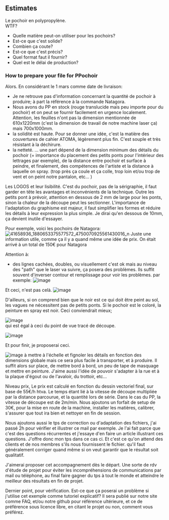 ## Estimates

Le pochoir en polypropylène.  
WTF?  

- Quelle matière peut-on utiliser pour les pochoirs?
- Est-ce que c'est solide?
- Combien ça coute?
- Est-ce que c'est précis?
- Quel format faut il fournir?
- Quel est le délai de production?

### How to prepare your file for PPochoir

Alors. En considérant le 1 mars comme date de livraison:
- Je ne retrouve pas d'information concernant la quantité de pochoir à produire; à part la référence à la commande Natagora.
- Nous avons du PP en stock (rouge translucide mais peu importe pour du pochoir) et on peut se fournir facilement en urgence localement. Attention, les feuilles n'ont pas la dimension mentionnée de 610x1220mm (c'est la dimension de travail de notre machine laser ça) mais 700x1000mm.
- la solidité est haute. Pour se donner une idée, c'est la matière des couvertures de cahier ATOMA, légèrement plus fin. C'est souple et très résistant à la déchirure.
- la netteté. ... une part dépend de la dimension minimum des détails du pochoir (= importance du placement des petits ponts pour l'intérieur des lettrages par exemple),
de la distance entre pochoir et surface à peindre, et finalement, des compétences de l'artiste et la distance à laquelle on spray. (trop près ça coule et ça colle, trop loin et/ou trop de vent et on peint notre pantalon, etc... )

Les LOGOS et leur lisibilité.
C'est du pochoir, pas de la sérigraphie, il faut garder en tête les avantages et inconvénients de la technique.
Outre les petits pont à prévoir, attention en dessous de 2 mm de large pour les ponts, sinon la chaleur de la découpe peut les sectionner. L'importance de l'adaptation du graphisme est majeur, il faut simplifier les formes et réduire les détails à leur expression la plus simple. Je dirai qu'en dessous de 10mm, ça devient inutile d'essayer.

Pour exemple, voici les pochoirs de Natagora:
![41658936_1880653375577572_4750070925561430016_n](https://user-images.githubusercontent.com/26233726/45495396-7bbe6f00-b773-11e8-8a5e-d7e690b38f8e.jpg)
Juste une information utile, comme ça il y a quand même une idée de prix.
On était arrivé à un total de 150€ pour Natagora

Attention à:
- des lignes cachées, doubles, ou visuellement c'est ok mais au niveau des "path" que le laser va suivre, ça posera des problèmes. Ils suffit souvent d'inverser contour et remplissage pour voir les problèmes.
par exemple:
![image](https://user-images.githubusercontent.com/12049360/52291846-a05df200-2973-11e9-9eec-2f542d0301ba.png)

Et ceci, n'est pas celà.
![image](https://user-images.githubusercontent.com/12049360/52291856-a3f17900-2973-11e9-900c-3b97a1118020.png)

D'ailleurs, si on comprend bien que le noir est ce qui doit être peint au sol, les vagues ne nécessitent pas de petits ponts.
Si le pochoir est le coloré, la peinture en spray est noir.
Ceci conviendrait mieux;

![image](https://user-images.githubusercontent.com/12049360/52291861-a81d9680-2973-11e9-8499-52308e4cea82.png)  
qui est égal à ceci du point de vue tracé de découpe.

![image](https://user-images.githubusercontent.com/12049360/52291868-abb11d80-2973-11e9-9718-6967d8e42e68.png)

Et pour finir, je proposerai ceci.

![image](https://user-images.githubusercontent.com/12049360/52291880-b23f9500-2973-11e9-9cef-e6a22d6f0d69.png)
à mettre à l'échelle et fignoler les détails en fonction des dimensions globale mais ce sera plus facile à transporter, et à produire.
Il suffit alors sur place, de mettre bord à bord, un peu de tape de masquage et mettre en peinture.
J'aime aussi l'idée de pouvoir s'adapter à la rue et à la plaque d'égout ou de l'avaloir, du trottoir, etc...  

Niveau prix,
Le prix est calculé en fonction du dessin vectoriel final, sur base de 55€/h htva. Le temps étant lié à la vitesse de découpe multipliée par la distance parcourue, et la quantité lors de série.
Dans le cas du PP, la vitesse de découpe est de 2m/min.
Nous ajoutons un forfait de setup de 30€, pour la mise en route de la machine, installer les matières, calibrer, s'assurer que tout ira bien et nettoyer en fin de session.

Nous ajoutons aussi le tps de correction ou d'adaptation des fichiers, j'ai passé 2h pour vérifier et illustrer ce mail par exemple.
Je l'ai fait parce que c'est des questions récurrentes et j'essaye d'en faire un article illustrant ces questions. J'offre donc mon tps dans ce cas ci.
Et c'est ce qu'on attend des clients et de nos membres s'ils nous fournissent le fichier. qu'il faut généralement corriger quand même si on veut garantir que le résultat soit qualitatif.

J'aimerai proposer cet accompagnement dès le départ. Une sorte de rdv d'étude de projet pour éviter les incompréhensions de communications par mail ou téléphone, au final faire gagner du tps à tout le monde et atteindre le meilleur des résultats en fin de projet.

Dernier point, pour vérification.
Est-ce que ça poserai un problème si j'utilise cet exemple comme tutoriel explicatif? Il sera publié sur notre site comme FAQ, et/ou notre github pour référence ultérieure, et ce de préférence sous licence libre, en citant le projet ou non, comment vous préférez.
